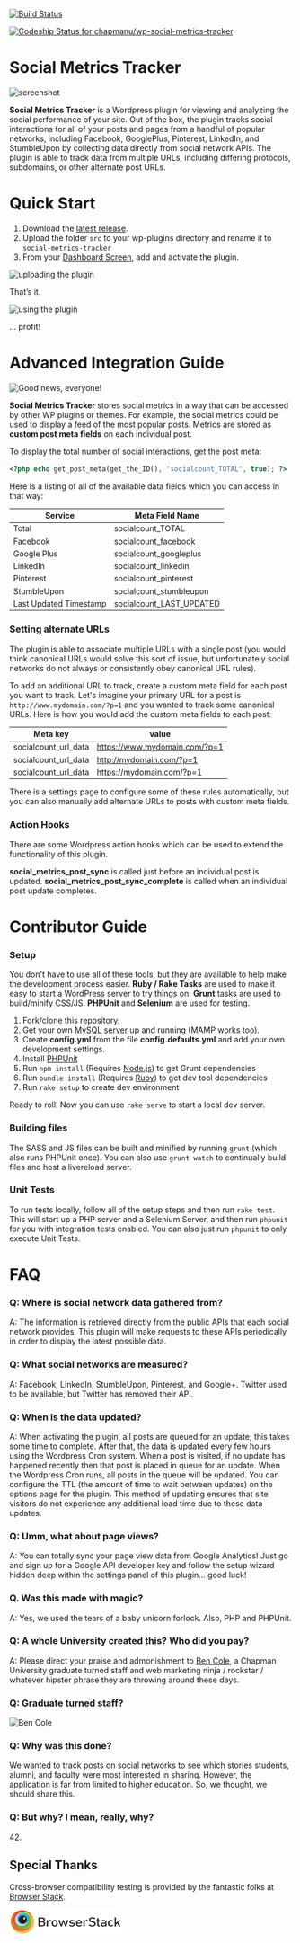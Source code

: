 [![Build Status](https://travis-ci.org/chapmanu/wp-social-metrics-tracker.svg)](https://travis-ci.org/chapmanu/wp-social-metrics-tracker)

[ ![Codeship Status for chapmanu/wp-social-metrics-tracker](https://codeship.com/projects/3c6afdd0-ede0-0132-88d7-5a51cb58650a/status?branch=development)](https://codeship.com/projects/84147)

# Social Metrics Tracker

![screenshot](http://i.imgur.com/JdOEBV7.png)

**Social Metrics Tracker** is a Wordpress plugin for viewing and analyzing the social performance of your site. Out of the box, the plugin tracks social interactions for all of your posts and pages from a handful of popular networks, including Facebook, GooglePlus, Pinterest, LinkedIn, and StumbleUpon by collecting data directly from social network APIs. The plugin is able to track data from multiple URLs, including differing protocols, subdomains, or other alternate post URLs.

# Quick Start

1. Download the [latest release](https://github.com/bcole808/wp-social-metrics-tracker/releases/latest).
2. Upload the folder `src` to your wp-plugins directory and rename it to `social-metrics-tracker`
3. From your [Dashboard Screen](http://codex.wordpress.org/Dashboard_Screen), add and activate the plugin.

![uploading the plugin](http://i.imgur.com/kWl0iIq.png)

That’s it.

![using the plugin](http://i.imgur.com/qey5upD.png)

 ... profit!

# Advanced Integration Guide

![Good news, everyone!](http://3.bp.blogspot.com/_J2l4ETMVCDo/TQEuvsblAFI/AAAAAAAAA3A/Olb2qTHKEZ8/s400/11111111.jpg)

**Social Metrics Tracker** stores social metrics in a way that can be accessed by other WP plugins or themes. For example, the social metrics could be used to display a feed of the most popular posts. Metrics are stored as **custom post meta fields** on each individual post.

To display the total number of social interactions, get the post meta:

```php
<?php echo get_post_meta(get_the_ID(), 'socialcount_TOTAL', true); ?>
```

Here is a listing of all of the available data fields which you can access in that way:

Service  | Meta Field Name
------------- | -------------
Total | socialcount_TOTAL
Facebook | socialcount_facebook
Google Plus | socialcount_googleplus
LinkedIn | socialcount_linkedin
Pinterest | socialcount_pinterest
StumbleUpon | socialcount_stumbleupon
Last Updated Timestamp | socialcount_LAST_UPDATED

### Setting alternate URLs

The plugin is able to associate multiple URLs with a single post (you would think canonical URLs would solve this sort of issue, but unfortunately social networks do not always or consistently obey canonical URL rules).  

To add an additional URL to track, create a custom meta field for each post you want to track. Let's imagine your primary URL for a post is `http://www.mydomain.com/?p=1` and you wanted to track some canonical URLs. Here is how you would add the custom meta fields to each post: 

Meta key  | value
------------- | -------------
socialcount_url_data | https://www.mydomain.com/?p=1
socialcount_url_data | http://mydomain.com/?p=1
socialcount_url_data | https://mydomain.com/?p=1

There is a settings page to configure some of these rules automatically, but you can also manually add alternate URLs to posts with custom meta fields. 

### Action Hooks

There are some Wordpress action hooks which can be used to extend the functionality of this plugin.

**social_metrics_post_sync** is called just before an individual post is updated.
**social_metrics_post_sync_complete** is called when an individual post update completes.

# Contributor Guide

### Setup

You don't have to use all of these tools, but they are available to help make the development process easier.  **Ruby / Rake Tasks** are used to make it easy to start a WordPress server to try things on. **Grunt** tasks are used to build/minify CSS/JS. **PHPUnit** and **Selenium** are used for testing. 

1. Fork/clone this repository. 
2. Get your own [MySQL server](https://dev.mysql.com/downloads/mysql/) up and running (MAMP works too). 
2. Create **config.yml** from the file **config.defaults.yml** and add your own development settings.
3. Install [PHPUnit](https://phpunit.de/manual/current/en/installation.html)
2. Run `npm install` (Requires [Node.js](https://nodejs.org/)) to get Grunt dependencies
3. Run `bundle install` (Requires [Ruby](https://www.ruby-lang.org)) to get dev tool dependencies 
4. Run `rake setup` to create dev environment

Ready to roll! Now you can use `rake serve` to start a local dev server.

### Building files

The SASS and JS files can be built and minified by running `grunt` (which also runs PHPUnit once).  You can also use `grunt watch` to continually build files and host a livereload server. 

### Unit Tests

To run tests locally, follow all of the setup steps and then run `rake test`. This will start up a PHP server and a Selenium Server, and then run `phpunit` for you with integration tests enabled. You can also just run `phpunit` to only execute Unit Tests. 

# FAQ

### Q: Where is social network data gathered from?

A: The information is retrieved directly from the public APIs that each social network provides. This plugin will make requests to these APIs periodically in order to display the latest possible data. 

### Q: What social networks are measured?

A: Facebook, LinkedIn, StumbleUpon, Pinterest, and Google+. Twitter used to be available, but Twitter has removed their API.

### Q: When is the data updated?

A: When activating the plugin, all posts are queued for an update; this takes some time to complete. After that, the data is updated every few hours using the Wordpress Cron system. When a post is visited, if no update has happened recently then that post is placed in queue for an update. When the Wordpress Cron runs, all posts in the queue will be updated.  You can configure the TTL (the amount of time to wait between updates) on the options page for the plugin. This method of updating ensures that site visitors do not experience any additional load time due to these data updates.

### Q: Umm, what about page views?

A: You can totally sync your page view data from Google Analytics! Just go and sign up for a Google API developer key and follow the setup wizard hidden deep within the settings panel of this plugin... good luck! 

### Q. Was this made with magic?

A: Yes, we used the tears of a baby unicorn forlock. Also, PHP and PHPUnit.

### Q: A whole University created this? Who did you pay?

A: Please direct your praise and admonishment to [Ben Cole](https://github.com/bcole808), a Chapman University graduate turned staff and web marketing ninja / rockstar / whatever hipster phrase they are throwing around these days.

### Q: Graduate turned staff?

![Ben Cole](http://i.imgur.com/5sjt6KP.png)

### Q: Why was this done?

We wanted to track posts on social networks to see which stories students, alumni, and faculty were most interested in sharing. However, the application is far from limited to higher education. So, we thought, we should share this.

### Q: But why? I mean, really, why?

[42](https://www.google.com/#q=the+answer+to+life+the+universe+and+everything).

## Special Thanks

Cross-browser compatibility testing is provided by the fantastic folks at [Browser Stack](https://www.browserstack.com). 

![Browser Stack](/assets/browser_stack.png?raw=true "Browser Stack")
